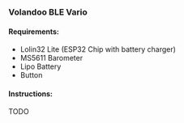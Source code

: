 ### Volandoo BLE Vario

#### Requirements:

- Lolin32 Lite (ESP32 Chip with battery charger)
- MS5611 Barometer
- Lipo Battery
- Button

#### Instructions:

TODO
